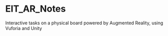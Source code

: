 # EIT_AR_Notes
Interactive tasks on a physical board powered by Augmented Reality, using Vuforia and Unity
